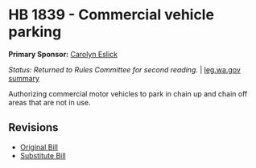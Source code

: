 # HB 1839 - Commercial vehicle parking
**Primary Sponsor:** [Carolyn Eslick](/person/leg/eslick_ca.md)

*Status: Returned to Rules Committee for second reading.* | [leg.wa.gov summary](https://app.leg.wa.gov/billsummary?BillNumber=1839&Year=2021)

Authorizing commercial motor vehicles to park in chain up and chain off areas that are not in use.

## Revisions
* [Original Bill](1/)
* [Substitute Bill](S/)